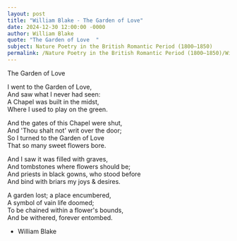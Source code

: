 ```yaml
---
layout: post
title: "William Blake - The Garden of Love"
date: 2024-12-30 12:00:00 -0000
author: William Blake
quote: "The Garden of Love  "
subject: Nature Poetry in the British Romantic Period (1800–1850)
permalink: /Nature Poetry in the British Romantic Period (1800–1850)/William Blake/William Blake - The Garden of Love
---
```


The Garden of Love  

I went to the Garden of Love,  
And saw what I never had seen:  
A Chapel was built in the midst,  
Where I used to play on the green.  

And the gates of this Chapel were shut,  
And 'Thou shalt not' writ over the door;  
So I turned to the Garden of Love  
That so many sweet flowers bore.  

And I saw it was filled with graves,  
And tombstones where flowers should be;  
And priests in black gowns, who stood before  
And bind with briars my joys & desires.  

A garden lost; a place encumbered,  
A symbol of vain life doomed;  
To be chained within a flower's bounds,  
And be withered, forever entombed.

- William Blake
